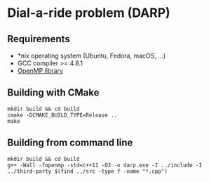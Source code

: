 # Dial-a-ride problem (DARP)

## Requirements

*  *nix operating system (Ubuntu, Fedora, macOS, ...)
*  GCC compiler >= 4.8.1
*  [OpenMP library](https://www.openmp.org/)

## Building with CMake

```shell
mkdir build && cd build 
cmake -DCMAKE_BUILD_TYPE=Release ..
make
```

## Building from command line

```shell
mkdir build && cd build 
g++ -Wall -fopenmp -std=c++11 -O3 -o darp.exe -I ../include -I ../third-party $(find ../src -type f -name "*.cpp")
```

